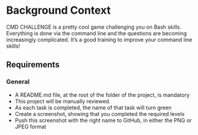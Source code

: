 # Background Context
CMD CHALLENGE is a pretty cool game challenging you on Bash skills. Everything is done via the command line and the questions are becoming increasingly complicated. It’s a good training to improve your command line skills!

## Requirements
### General
- A README.md file, at the root of the folder of the project, is mandatory
- This project will be manually reviewed.
- As each task is completed, the name of that task will turn green
- Create a screenshot, showing that you completed the required levels
- Push this screenshot with the right name to GitHub, in either the PNG or JPEG format

